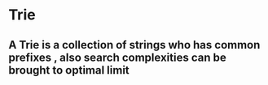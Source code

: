 # Trie
<h2>A Trie is a collection of strings who has common prefixes , also search complexities can be brought to optimal limit</h2>
